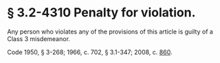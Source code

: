 # § 3.2-4310 Penalty for violation.

<p>Any person who violates any of the provisions of this article is guilty of a Class 3 misdemeanor.</p><p>Code 1950, § 3-268; 1966, c. 702, § 3.1-347; 2008, c. <a href='http://lis.virginia.gov/cgi-bin/legp604.exe?081+ful+CHAP0860'>860</a>.</p>